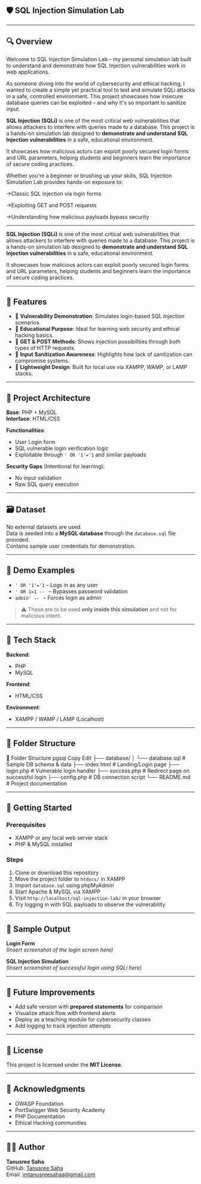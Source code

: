 ## 🛡️ SQL Injection Simulation Lab

---
## 🔍 Overview  
Welcome to  SQL Injection Simulation Lab – my personal simulation lab built to understand and demonstrate how SQL Injection vulnerabilities work in web applications.

As someone diving into the world of cybersecurity and ethical hacking, I wanted to create a simple yet practical tool to test and simulate SQLi attacks in a safe, controlled environment. This project showcases how insecure database queries can be exploited – and why it's so important to sanitize input.

**SQL Injection (SQLi)** is one of the most critical web vulnerabilities that allows attackers to interfere with queries made to a database. This project is a hands-on simulation lab designed to **demonstrate and understand SQL Injection vulnerabilities** in a safe, educational environment.

It showcases how malicious actors can exploit poorly secured login forms and URL parameters, helping students and beginners learn the importance of secure coding practices.

Whether you're a beginner or brushing up your skills,  SQL Injection Simulation Lab provides hands-on exposure to:

->Classic SQL injection via login forms

->Exploiting GET and POST requests

->Understanding how malicious payloads bypass security

---


**SQL Injection (SQLi)** is one of the most critical web vulnerabilities that allows attackers to interfere with queries made to a database. This project is a hands-on simulation lab designed to **demonstrate and understand SQL Injection vulnerabilities** in a safe, educational environment.

It showcases how malicious actors can exploit poorly secured login forms and URL parameters, helping students and beginners learn the importance of secure coding practices.

---

## 🎯 Features  
- 🔎 **Vulnerability Demonstration**: Simulates login-based SQL Injection scenarios.  
- 🧠 **Educational Purpose**: Ideal for learning web security and ethical hacking basics.  
- 🧪 **GET & POST Methods**: Shows injection possibilities through both types of HTTP requests.  
- 🔐 **Input Sanitization Awareness**: Highlights how lack of sanitization can compromise systems.  
- 📜 **Lightweight Design**: Built for local use via XAMPP, WAMP, or LAMP stacks.

---

## 🧠 Project Architecture  
**Base**: PHP + MySQL  
**Interface**: HTML/CSS  

**Functionalities**:
- User Login form  
- SQL vulnerable login verification logic  
- Exploitable through `' OR '1'='1` and similar payloads  

**Security Gaps** (Intentional for learning):  
- No input validation  
- Raw SQL query execution  

---

## 🗃️ Dataset  
No external datasets are used.  
Data is seeded into a **MySQL database** through the `database.sql` file provided.  
Contains sample user credentials for demonstration.

---

## 🧪 Demo Examples  
- `' OR '1'='1` – Logs in as any user  
- `' OR 1=1 -- ` – Bypasses password validation  
- `admin' -- ` – Forces login as admin  

> ⚠️ These are to be used **only inside this simulation** and not for malicious intent.

---

## 🧰 Tech Stack  

**Backend**:  
- PHP  
- MySQL  

**Frontend**:  
- HTML/CSS  

**Environment**:  
- XAMPP / WAMP / LAMP (Localhost)

---

## 📁 Folder Structure  
📁 Folder Structure
pgsql
Copy
Edit
├── database/
│   └── database.sql         # Sample DB schema & data
├── index.html               # Landing/Login page
├── login.php                # Vulnerable login handler
├── success.php              # Redirect page on successful login
├── config.php               # DB connection script
└── README.md                # Project documentation


---

## 🚀 Getting Started  

### Prerequisites  
- XAMPP or any local web server stack  
- PHP & MySQL installed  

### Steps  
1. Clone or download this repository  
2. Move the project folder to `htdocs/` in XAMPP  
3. Import `database.sql` using phpMyAdmin  
4. Start Apache & MySQL via XAMPP  
5. Visit `http://localhost/sql-injection-lab/` in your browser  
6. Try logging in with SQL payloads to observe the vulnerability

---

## 📸 Sample Output  
**Login Form**  
*_(Insert screenshot of the login screen here)_*

**SQL Injection Simulation**  
*_(Insert screenshot of successful login using SQLi here)_*

---

## 🔮 Future Improvements  
- Add safe version with **prepared statements** for comparison  
- Visualize attack flow with frontend alerts  
- Deploy as a teaching module for cybersecurity classes  
- Add logging to track injection attempts  

---

## 📜 License  
This project is licensed under the **MIT License**.

---

## 🙌 Acknowledgments  
- OWASP Foundation  
- PortSwigger Web Security Academy  
- PHP Documentation  
- Ethical Hacking communities  

---

## 👩‍💻 Author  
**Tanusree Saha**  
GitHub: [Tanusree Saha](https://github.com/imtanusreesaha)  
Email: [imtanusreesahaa@gmail.com](mailto:imtanusreesahaa@gmail.com)

